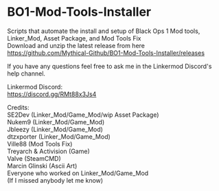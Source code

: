 # BO1-Mod-Tools-Installer
Scripts that automate the install and setup of Black Ops 1 Mod tools, Linker_Mod, Asset Package, and Mod Tools Fix\
Download and unzip the latest release from here https://github.com/Mythical-Github/BO1-Mod-Tools-Installer/releases

If you have any questions feel free to ask me in the Linkermod Discord's help channel.

Linkermod Discord:\
https://discord.gg/RMt88x3Js4

Credits:\
SE2Dev (Linker_Mod/Game_Mod/wip Asset Package)\
Nukem9 (Linker_Mod/Game_Mod)\
Jbleezy (Linker_Mod/Game_Mod)\
dtzxporter (Linker_Mod/Game_Mod)\
Ville88 (Mod Tools Fix)\
Treyarch & Activision (Game)\
Valve (SteamCMD)\
Marcin Glinski (Ascii Art)\
Everyone who worked on Linker_Mod/Game_Mod\
(If I missed anybody let me know)
